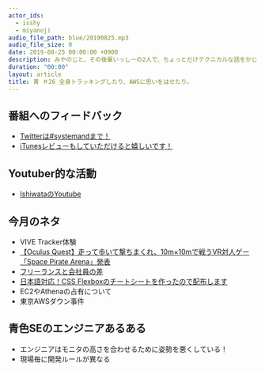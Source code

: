 ```yaml
---
actor_ids:
  - isshy
  - miyanoji
audio_file_path: blue/20190825.mp3
audio_file_size: 0
date: 2019-08-25 00:00:00 +0900
description: みやのじと、その後輩いっしーの2人で、ちょっとだけテクニカルな話をかじっちゃおう！という趣旨で始めた、systemand.onlineのサブチャンネル青です。
duration: "00:00"
layout: article
title: 青 ＃26 全身トラッキングしたり、AWSに思いをはせたり。
---
```

## 番組へのフィードバック
* [Twitterは#systemandまで！](https://twitter.com/search?q=%23systemand)
* [iTunesレビューもしていただけると嬉しいです！](https://itunes.apple.com/jp/podcast/systemand-online/id1205168408?mt=2)

## Youtuber的な活動
* [IshiwataのYoutube](https://www.youtube.com/channel/UC0dN6GcdwpQA-WdSfI2tmZQ)

## 今月のネタ
* VIVE Tracker体験
* [【Oculus Quest】走って歩いて撃ちまくれ、10m×10mで戦うVR対人ゲー「Space Pirate Arena」発表](https://www.moguravr.com/space-pirate-arena/)
* [フリーランスと会社員の差](https://twitter.com/tryagain_suzuki/status/1153711162686500865?s=19)
* [日本語対応！CSS Flexboxのチートシートを作ったので配布します](https://www.webcreatorbox.com/tech/css-flexbox-cheat-sheetl)
* EC2やAthenaの占有について
* 東京AWSダウン事件

## 青色SEのエンジニアあるある
* エンジニアはモニタの高さを合わせるために姿勢を悪くしている！
* 現場毎に開発ルールが異なる

